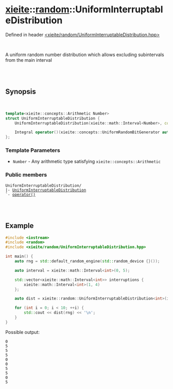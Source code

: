 # [xieite](../xieite.md)::[random](../random.md)::UniformInterruptableDistribution
Defined in header [<xieite/random/UniformInterruptableDistribution.hpp>](../../include/xieite/random/UniformInterruptableDistribution.hpp)

<br/>

A uniform random number distribution which allows excluding subintervals from the main interval

<br/><br/>

## Synopsis

<br/>

```cpp
template<xieite::concepts::Arithmetic Number>
struct UniformInterruptableDistribution {
	UniformInterruptableDistribution(xieite::math::Interval<Number>, const xieite::concepts::RangeOf<xieite::math::Interval<Number>> auto&);

	Integral operator()(xieite::concepts::UniformRandomBitGenerator auto&) const;
};
```
### Template Parameters
- `Number` - Any arithmetic type satisfying `xieite::concepts::Arithmetic`
### Public members
<pre><code>UniformInterruptableDistribution/
|- <a href="./UniformInterruptableDistribution/constructor.md">UniformInterruptableDistribution</a>
`- <a href="./UniformInterruptableDistribution/operatorCall.md">operator()</a>
</code></pre>

<br/><br/>

## Example
```cpp
#include <iostream>
#include <random>
#include <xieite/random/UniformInterruptableDistribution.hpp>

int main() {
	auto rng = std::default_random_engine(std::random_device {}());

	auto interval = xieite::math::Interval<int>(0, 5);

	std::vector<xieite::math::Interval<int>> interruptions {
		xieite::math::Interval<int>(1, 4)
	};

	auto dist = xieite::random::UniformInterruptableDistribution<int>(interval, interruptions);

	for (int i = 0; i < 10; ++i) {
		std::cout << dist(rng) << '\n';
	}
}
```
Possible output:
```
0
5
5
5
0
0
5
5
0
5
```
